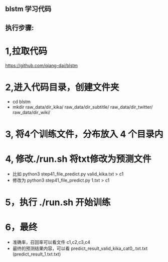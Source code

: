 ## blstm 学习代码

## 执行步骤:
# 1,拉取代码
https://github.com/qiang-dai/blstm

# 2,进入代码目录，创建文件夹
- cd blstm
- mkdir raw_data/dir_kika/  raw_data/dir_subtitle/  raw_data/dir_twitter/  raw_data/dir_wiki/

# 3, 将4个训练文件，分布放入 4 个目录内

# 4, 修改./run.sh 将txt修改为预测文件
- 比如   python3 step41_file_predict.py valid_kika.txt > c1
- 修改为 python3 step41_file_predict.py 1.txt > c1

# 5，执行 ./run.sh 开始训练

# 6，最终
- 准确率，召回率可以看文件 c1,c2,c3,c4
- 最终的预测结果内容，可以看 predict_result_valid_kika_cat0_.txt.txt (predict_result_1.txt.txt)
